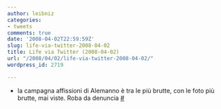 ```yaml
---
author: leibniz
categories:
- tweets
comments: true
date: '2008-04-02T22:59:59Z'
slug: life-via-twitter-2008-04-02
title: Life via Twitter (2008-04-02)
url: "/2008/04/02/life-via-twitter-2008-04-02/"
wordpress_id: 2719

---
```

* la campagna affissioni di Alemanno è tra le più brutte, con le foto più brutte, mai viste. Roba da denuncia [#](https://twitter.com/leibniz/statuses/781732993)


